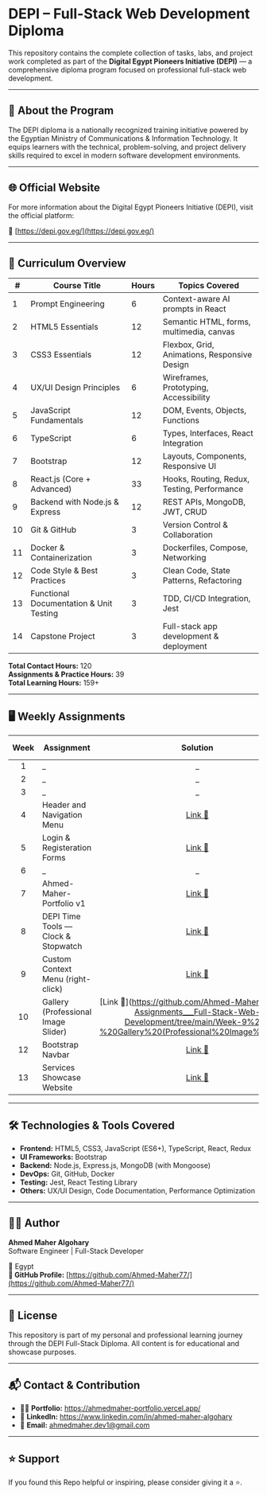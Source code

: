 # DEPI – Full-Stack Web Development Diploma

This repository contains the complete collection of tasks, labs, and project work completed as part of the **Digital Egypt Pioneers Initiative (DEPI)** — a comprehensive diploma program focused on professional full-stack web development.

---

## 🎯 About the Program

The DEPI diploma is a nationally recognized training initiative powered by the Egyptian Ministry of Communications & Information Technology. It equips learners with the technical, problem-solving, and project delivery skills required to excel in modern software development environments.

---

## 🌐 Official Website

For more information about the Digital Egypt Pioneers Initiative (DEPI), visit the official platform:

🔗 [https://depi.gov.eg/](https://depi.gov.eg/)

---

## 📘 Curriculum Overview

| #   | Course Title                               | Hours | Topics Covered |
|-----|--------------------------------------------|-------|----------------|
| 1   | Prompt Engineering                         | 6     | Context-aware AI prompts in React |
| 2   | HTML5 Essentials                           | 12    | Semantic HTML, forms, multimedia, canvas |
| 3   | CSS3 Essentials                            | 12    | Flexbox, Grid, Animations, Responsive Design |
| 4   | UX/UI Design Principles                    | 6     | Wireframes, Prototyping, Accessibility |
| 5   | JavaScript Fundamentals                    | 12    | DOM, Events, Objects, Functions |
| 6   | TypeScript                                 | 6     | Types, Interfaces, React Integration |
| 7   | Bootstrap                                  | 12    | Layouts, Components, Responsive UI |
| 8   | React.js (Core + Advanced)                 | 33    | Hooks, Routing, Redux, Testing, Performance |
| 9   | Backend with Node.js & Express             | 12    | REST APIs, MongoDB, JWT, CRUD |
| 10  | Git & GitHub                               | 3     | Version Control & Collaboration |
| 11  | Docker & Containerization                  | 3     | Dockerfiles, Compose, Networking |
| 12  | Code Style & Best Practices                | 3     | Clean Code, State Patterns, Refactoring |
| 13  | Functional Documentation & Unit Testing    | 3     | TDD, CI/CD Integration, Jest |
| 14  | Capstone Project                           | 3     | Full-stack app development & deployment |

**Total Contact Hours:** 120  
**Assignments & Practice Hours:** 39  
**Total Learning Hours:** 159+

---

## 🖥️ Weekly Assignments

| Week | Assignment | Solution | Live Preview |
|:----:|----------|:--------:|:------------:|
| 1   | _                         | _     | _ |
| 2   | _                           | _    | _ |
| 3   | _                            | _    | _ |
| 4   | Header and Navigation Menu                    | [Link 🔗](https://github.com/Ahmed-Maher77/DEPI-Assignments___Full-Stack-Web-Development/tree/main/Week-4%20-%20Header%20and%20Navigation%20Menu)     | [Link 🔗](https://ahmed-maher77.github.io/DEPI-Assignments___Full-Stack-Web-Development/Week-4%20-%20Header%20and%20Navigation%20Menu/) |
| 5   | Login & Registeration Forms                    | [Link 🔗](https://github.com/Ahmed-Maher77/DEPI-Assignments___Full-Stack-Web-Development/tree/main/Week-5%20-%20Login%20%26%20Registeration%20Forms)    | [Link 🔗](https://ahmed-maher77.github.io/DEPI-Assignments___Full-Stack-Web-Development/Week-5%20-%20Login%20&%20Registeration%20Forms/) |
| 6   | _                                 | _     | _ |
| 7   | Ahmed-Maher-Portfolio v1                                  | [Link 🔗](https://github.com/Ahmed-Maher77/DEPI-Assignments___Full-Stack-Web-Development/tree/main/Week-7%20-%20Ahmed-Maher-Portfolio%20v1)    | [Link 🔗](https://ahmed-maher77.github.io/Minimalfolio__Personal-Portfolio-Website/) |
| 8   | DEPI Time Tools — Clock & Stopwatch                 | [Link 🔗](https://github.com/Ahmed-Maher77/DEPI-Assignments___Full-Stack-Web-Development/tree/main/Week-8%20-%20DEPI%20Time%20Tools%20%E2%80%94%20Clock%20%26%20Stopwatch)    | [Link 🔗](https://ahmed-maher77.github.io/DEPI-Time-Tools__Clock-and-Stopwatch/) |
| 9   | Custom Context Menu (right-click)                 | [Link 🔗](https://github.com/Ahmed-Maher77/DEPI-Assignments___Full-Stack-Web-Development/tree/main/Week-9%20-%20Custom%20Context%20Menu%20(right-click))    | [Link 🔗](https://ahmed-maher77.github.io/DEPI-Assignments___Full-Stack-Web-Development/Week-9%20-%20Custom%20Context%20Menu%20(right-click)/) |
| 10  | Gallery (Professional Image Slider)                 | [Link 🔗](https://github.com/Ahmed-Maher77/DEPI-Assignments___Full-Stack-Web-Development/tree/main/Week-9%20-%20Gallery%20(Professional%20Image%20Slider)    | [Link 🔗](https://ahmed-maher77.github.io/Gallery___Professional-Image-Slider/) |
| 12  | Bootstrap Navbar                 | [Link 🔗](https://github.com/Ahmed-Maher77/Services-Showcase-Website)    | [Link 🔗](https://ahmed-maher77.github.io/Services-Showcase-Website/) |
| 13  | Services Showcase Website                 | [Link 🔗](https://github.com/Ahmed-Maher77/Services-Showcase-Website)    | [Link 🔗](https://ahmed-maher77.github.io/Services-Showcase-Website/) |
<!--
| 9   | Backend with Node.js & Express             | 12    | REST APIs, MongoDB, JWT, CRUD |
| 10  | Git & GitHub                               | 3     | Version Control & Collaboration |
| 11  | Docker & Containerization                  | 3     | Dockerfiles, Compose, Networking |
| 12  | Code Style & Best Practices                | 3     | Clean Code, State Patterns, Refactoring |
| 13  | Functional Documentation & Unit Testing    | 3     | TDD, CI/CD Integration, Jest |
| 14  | Capstone Project                           | 3     | Full-stack app development & deployment |
-->


---

## 🛠️ Technologies & Tools Covered

- **Frontend:** HTML5, CSS3, JavaScript (ES6+), TypeScript, React, Redux
- **UI Frameworks:** Bootstrap
- **Backend:** Node.js, Express.js, MongoDB (with Mongoose)
- **DevOps:** Git, GitHub, Docker
- **Testing:** Jest, React Testing Library
- **Others:** UX/UI Design, Code Documentation, Performance Optimization

---

## 👨‍💻 Author

**Ahmed Maher Algohary**  
Software Engineer | Full-Stack Developer  

📍 Egypt  
**🔗 GitHub Profile:** [https://github.com/Ahmed-Maher77/](https://github.com/Ahmed-Maher77/)

---

## 📄 License

This repository is part of my personal and professional learning journey through the DEPI Full-Stack Diploma. All content is for educational and showcase purposes.

<hr/>

## 📬 Contact & Contribution
- 🧑‍💻 **Portfolio:** <a href="https://ahmedmaher-portfolio.vercel.app/" title="See My Portfolio">https://ahmedmaher-portfolio.vercel.app/</a>
- 🔗 **LinkedIn:** <a href="https://www.linkedin.com/in/ahmed-maher-algohary" title="Contact via LinkedIn">https://www.linkedin.com/in/ahmed-maher-algohary</a>
- 📧 **Email:** <a href="mailto:ahmedmaher.dev1@gmail.com" title="Contact via Email">ahmedmaher.dev1@gmail.com</a>

---

## ⭐ Support

If you found this Repo helpful or inspiring, please consider giving it a ⭐. 


